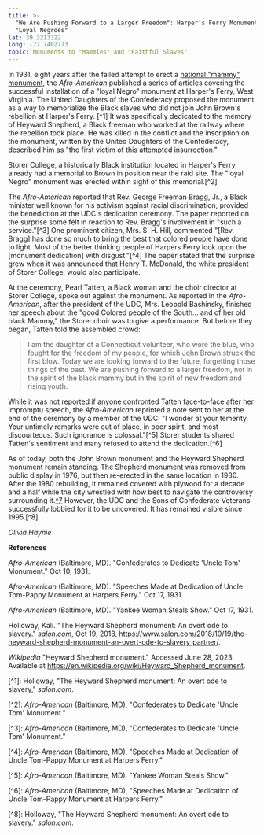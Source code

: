 ```yaml
---
title: >-
  "We Are Pushing Forward to a Larger Freedom": Harper's Ferry Monument to
  "Loyal Negroes"
lat: 39.3213322
long: -77.7402773
topic: Monuments to "Mammies" and "Faithful Slaves"
---
```

In 1931, eight years after the failed attempt to erect a [national "mammy" monument](https://falseimage.pennds.org/essay/Monuments-to-%E2%80%9CMammies%E2%80%9D-and-%E2%80%9CUncle-Toms%E2%80%9D-BACKUP), the _Afro-American_ published a series of articles covering the successful installation of a "loyal Negro" monument at Harper's Ferry, West Virginia. The United Daughters of the Confederacy proposed the monument as a way to memorialize the Black slaves who did not join John Brown's rebellion at Harper's Ferry. \[^1] It was specifically dedicated to the memory of Heyward Shepherd, a Black freeman who worked at the railway where the rebellion took place. He was killed in the conflict and the inscription on the monument, written by the United Daughters of the Confederacy, described him as "the first victim of this attempted insurrection."

Storer College, a historically Black institution located in Harper's Ferry, already had a memorial to Brown in position near the raid site. The "loyal Negro" monument was erected within sight of this memorial.\[^2]

The _Afro-American_ reported that Rev. George Freeman Bragg, Jr., a Black minister well known for his activism against racial discrimination, provided the benediction at the UDC's dedication ceremony. The paper reported on the surprise some felt in reaction to Rev. Bragg's involvement in "such a service."\[^3] One prominent citizen, Mrs. S. H. Hill, commented "\[Rev. Bragg] has done so much to bring the best that colored people have done to light. Most of the better thinking people of Harpers Ferry look upon the \[monument dedication] with disgust."\[^4] The paper stated that the surprise grew when it was announced that Henry T. McDonald, the white president of Storer College, would also participate.

At the ceremony, Pearl Tatten, a Black woman and the choir director at Storer College, spoke out against the monument. As reported in the _Afro-American_, after the president of the UDC, Mrs. Leopold Bashinsky, finished her speech about the "good Colored people of the South... and of her old black Mammy," the Storer choir was to give a performance. But before they began, Tatten told the assembled crowd:

> I am the daughter of a Connecticut volunteer, who wore the blue, who fought for the freedom of my people, for which John Brown struck the first blow. Today we are looking forward to the future, forgetting those things of the past. We are pushing forward to a larger freedom, not in the spirit of the black mammy but in the spirit of new freedom and rising youth.

While it was not reported if anyone confronted Tatten face-to-face after her impromptu speech, the _Afro-American_ reprinted a note sent to her at the end of the ceremony by a member of the UDC: "I wonder at your temerity. Your untimely remarks were out of place, in poor spirit, and most discourteous. Such ignorance is colossal."\[^5] Storer students shared Tatten's sentiment and many refused to attend the dedication.\[^6]

As of today, both the John Brown monument and the Heyward Shepherd monument remain standing. The Shepherd monument was removed from public display in 1976, but then re-erected in the same location in 1980. After the 1980 rebuilding, it remained covered with plywood for a decade and a half while the city wrestled with how best to navigate the controversy surrounding it.[^7](*Wikipedia,* "Heyward Shepherd monument.") However, the UDC and the Sons of Confederate Veterans successfully lobbied for it to be uncovered. It has remained visible since 1995.\[^8]

_Olivia Haynie_



**References**

_Afro-American_ (Baltimore, MD). "Confederates to Dedicate 'Uncle Tom' Monument." Oct 10, 1931.

_Afro-American_ (Baltimore, MD). "Speeches Made at Dedication of Uncle Tom-Pappy Monument at Harpers Ferry." Oct 17, 1931.

_Afro-American_ (Baltimore, MD). "Yankee Woman Steals Show." Oct 17, 1931.

Holloway, Kali. "The Heyward Shepherd monument: An overt ode to slavery." _salon.com_, Oct 19, 2018, <https://www.salon.com/2018/10/19/the-heyward-shepherd-monument-an-overt-ode-to-slavery_partner/>.

_Wikipedia_ "Heyward Shepherd monument." Accessed June 28, 2023 Available at https://en.wikipedia.org/wiki/Heyward_Shepherd_monument.

\[^1]: Holloway, "The Heyward Shepherd monument: An overt ode to slavery," _salon.com_.

\[^2]: _Afro-American_ (Baltimore, MD), "Confederates to Dedicate 'Uncle Tom' Monument."

\[^3]: _Afro-American_ (Baltimore, MD), "Confederates to Dedicate 'Uncle Tom' Monument."

\[^4]: _Afro-American_ (Baltimore, MD), "Speeches Made at Dedication of Uncle Tom-Pappy Monument at Harpers Ferry."

\[^5]: _Afro-American_ (Baltimore, MD), "Yankee Woman Steals Show."

\[^6]: _Afro-American_ (Baltimore, MD), "Speeches Made at Dedication of Uncle Tom-Pappy Monument at Harpers Ferry."

\[^8]: Holloway, "The Heyward Shepherd monument: An overt ode to slavery." _salon.com_.
